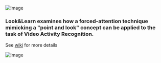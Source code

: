 ![image](https://user-images.githubusercontent.com/11790686/145138172-93e98854-f1d9-4096-86d9-f2463e27cab3.png)



### Look&Learn  examines how a forced-attention technique mimicking a "point and look" concept can be applied to the task of Video Activity Recognition.


See [wiki](https://github.com/grewe/LookLearnTrain/wiki) for more details

![image](https://user-images.githubusercontent.com/11790686/145138556-03744232-84b6-4315-bedd-4027def69b86.png)


